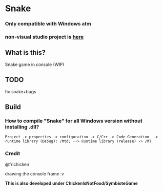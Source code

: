 # Snake

### Only compatible with Windows atm 

### non-visual studio project is [here](https://github.com/frychicken/SnakeGame)

## What is this?

Snake game in console (WIP)

## TODO

fix snake+bugs

## Build

### How to compile "Snake" for all Windows version without installing .dll?

```
Project -> properties -> configuration -> C/C++ -> Code Generation  -> runtime library (Debug): /Mtd; --> Runtime library (release) -> /MT
```

### Credit

@frichicken 

drawing the console frame :v

**This is also developed under ChickenIsNotFood/SymbioteGame**
